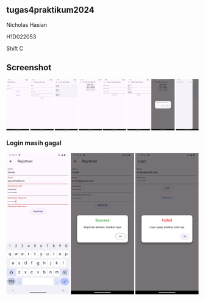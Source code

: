 ## tugas4praktikum2024

Nicholas Hasian

H1D022053

Shift C


## Screenshot

<div style="display: flex; justify-content: space-between;">
 <img src="images/login.png" alt="Tampilan Perkenalan" style="width: 12%;">
 <img src="images/registrasi.png" alt="Tampilan Perkenalan" style="width: 12%;">
 <img src="images/list.png" alt="Tampilan Perkenalan" style="width: 12%;">
 <img src="images/detail.png" alt="Tampilan Perkenalan" style="width: 12%;">
 <img src="images/tambah.png" alt="Tampilan Perkenalan" style="width: 12%;">
 <img src="images/ubah.png" alt="Tampilan Perkenalan" style="width: 12%;">
 <img src="images/hapus.png" alt="Tampilan Perkenalan" style="width: 12%;">
 <img src="images/logout.png" alt="Tampilan Perkenalan" style="width: 12%;">
</div>


### Login masih gagal


<div style="display: flex; justify-content: space-between;">
 <img src="images/reg.png" alt="Tampilan Perkenalan" style="width: 33%;">
 <img src="images/regsukses.png" alt="Tampilan Perkenalan" style="width: 33%;">
 <img src="images/logingagal.png" alt="Tampilan Perkenalan" style="width: 33%;">
</div>
